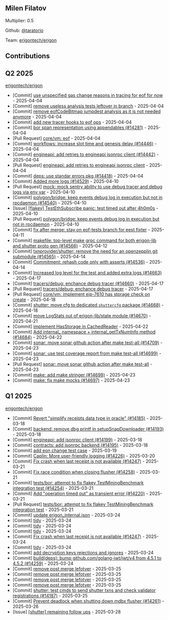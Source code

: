 
## Milen Filatov
Multiplier: 0.5

Github: [@taratorio](https://github.com/taratorio)

Team: [erigontech/erigon](https://github.com/erigontech/erigon/pulls?q=author%3Ataratorio)

## Contributions

## Q2 2025


[erigontech/erigon](https://github.com/erigontech/erigon)
* [Commit] [use unspecified gas change reasons in tracing for eof for now](https://github.com/erigontech/erigon/commit/56be3f992c42c752eb07433bee0b4708788cdb00) - 2025-04-04
* [Commit] [remove useless analysis tests leftover in branch](https://github.com/erigontech/erigon/commit/754d695133183c797da3a2c27236ad4db70a080a) - 2025-04-04
* [Commit] [remove eofCodeBitmap jumpdest analysis as it is not needed anymore](https://github.com/erigontech/erigon/commit/c2df63d6f1b9ba7832fb64f38763979ab4f597a6) - 2025-04-04
* [Commit] [add new tracer hooks to eof ops](https://github.com/erigontech/erigon/commit/ad5ef37824e029397638744bce414372b3f8a3a6) - 2025-04-04
* [Commit] [bor span representation using appendables (#14281)](https://github.com/erigontech/erigon/commit/b61d0d649b364c4a7a168bcc018e950cf4b41600) - 2025-04-04
* [Pull Request] [core/vm: eof](https://github.com/erigontech/erigon/pull/14448) - 2025-04-04
* [Commit] [workflows: increase slot time and genesis delay (#14446)](https://github.com/erigontech/erigon/commit/53b92557b20e9ec9ebc293884703a512f2ff1913) - 2025-04-04
* [Commit] [engineapi: add retries to engineapi jsonrpc client (#14442)](https://github.com/erigontech/erigon/commit/4e0e1f2a077e1db9a8987c0edb0a15e6691043cc) - 2025-04-04
* [Pull Request] [engineapi: add retries to engineapi jsonrpc client](https://github.com/erigontech/erigon/pull/14442) - 2025-04-04
* [Commit] [deps: use standar errors pkg (#14418)](https://github.com/erigontech/erigon/commit/ead8aae332a12728b7ebb89e65cc63497b49ed8e) - 2025-04-04
* [Commit] [Added more logs (#14529)](https://github.com/erigontech/erigon/commit/806bd64c6814f9a08ced82e2816a39a88fc85e73) - 2025-04-10
* [Pull Request] [mock: mock sentry ability to use debug tracer and debug logs via env var](https://github.com/erigontech/erigon/pull/14548) - 2025-04-10
* [Commit] [polygon/bridge: keep events debug log in execution but not in rpcdaemon (#14540)](https://github.com/erigontech/erigon/commit/6c97d9174a7f9b3414e3208a20ccfcbc08aae116) - 2025-04-10
* [Issue] [[flakey] TestEthSubscribe panic: test timed out after 4h0m0s](https://github.com/erigontech/erigon/issues/14546) - 2025-04-10
* [Pull Request] [polygon/bridge: keep events debug log in execution but not in rpcdaemon](https://github.com/erigontech/erigon/pull/14540) - 2025-04-10
* [Commit] [fix after merge: stay on eof-tests branch for eest fixter](https://github.com/erigontech/erigon/commit/3bb361ebd996c7dc86caa37417b51f6735261d7e) - 2025-04-11
* [Commit] [makefile: top-level make grpc command for both erigon-lib and shutter proto gen (#14566)](https://github.com/erigontech/erigon/commit/2e6219250c19dfa7fbb1811b09393ac7f166aa62) - 2025-04-12
* [Commit] [txnprovider/shutter: remove the need for an openzepplin git submodule (#14565)](https://github.com/erigontech/erigon/commit/6d7b980e87d90609a40ba40fdc36fa67f4431417) - 2025-04-14
* [Commit] [Commitment: rehash code only with asserts (#14536)](https://github.com/erigontech/erigon/commit/94dd521eb41d9b2fdcc6951245a5157daa7ffe5e) - 2025-04-14
* [Commit] [Increased log level for the test and added extra logs (#14663)](https://github.com/erigontech/erigon/commit/6aec592d0ac35db4ba150bedef9e69486d10f267) - 2025-04-17
* [Commit] [tracers/debug: enchance debug tracer (#14660)](https://github.com/erigontech/erigon/commit/7612f95150f96ea2bbff8da69cbe63002c9e55e9) - 2025-04-17
* [Pull Request] [tracers/debug: enchance debug tracer](https://github.com/erigontech/erigon/pull/14660) - 2025-04-17
* [Pull Request] [core/vm: implement eip-7610 has storage check on create](https://github.com/erigontech/erigon/pull/14672) - 2025-04-18
* [Commit] [shutter: move cfg to dedicated `shuttercfg` package (#14668)](https://github.com/erigontech/erigon/commit/2b3d2fb5813c6e8c533dfac4f881e93b03bdce8d) - 2025-04-18
* [Commit] [move LogStats out of erigon-lib/state module (#14670)](https://github.com/erigontech/erigon/commit/02d3a8d654104c0116a99e7a2b6360a70cfceaac) - 2025-04-21
* [Commit] [implement HasStorage in CachedReader](https://github.com/erigontech/erigon/commit/1cf7ff14581072f55ad4ce469f1817e9269b2f5d) - 2025-04-22
* [Commit] [Add internal_ namespace + internal_getTxNumInfo method (#14684)](https://github.com/erigontech/erigon/commit/bb9df5969285d849df4868bd065d677a0f3cd1a5) - 2025-04-22
* [Commit] [sonar: move sonar github action after make test-all (#14709)](https://github.com/erigontech/erigon/commit/6157f6997595c80b34188990dce6ecd67dad2754) - 2025-04-23
* [Commit] [sonar: use test coverage report from make test-all (#14699)](https://github.com/erigontech/erigon/commit/68c77eaa33e41659fd71e6239b4172475b7f6aa5) - 2025-04-23
* [Pull Request] [sonar: move sonar github action after make test-all](https://github.com/erigontech/erigon/pull/14709) - 2025-04-23
* [Commit] [make: add make stringer (#14698)](https://github.com/erigontech/erigon/commit/1162dd5922b37e0457a646d39faede94e0e2e342) - 2025-04-23
* [Commit] [make: fix make mocks (#14697)](https://github.com/erigontech/erigon/commit/d81babcb0ca19e17af2c15b43fd8c0efc84cab15) - 2025-04-23
## Q1 2025

[erigontech/erigon](https://github.com/erigontech/erigon)
* [Commit] [Revert "simplify receipts data type in oracle" (#14185)](https://github.com/erigontech/erigon/commit/e2544783780f47ca2bc0dd753cf1f97354ea7bf5) - 2025-03-18
* [Commit] [backend: remove dbg printf in setupSnapDownloader (#14193)](https://github.com/erigontech/erigon/commit/cc9963afe0a1adfd1992a41407ce9270e2704702) - 2025-03-18
* [Commit] [engineapi: add jsonrpc client (#14199)](https://github.com/erigontech/erigon/commit/602c06c18f706c3f82e906a9785b0133a9570336) - 2025-03-18
* [Commit] [contracts: add jsonrpc backend (#14195)](https://github.com/erigontech/erigon/commit/1c95d510f591b8b9ff30c81cd6ae431cc4afc7ad) - 2025-03-18
* [Commit] [add eon change test case](https://github.com/erigontech/erigon/commit/fe1cbea7457605edd86e884ee601cb4126234c33) - 2025-03-19
* [Commit] [Caplin: More user-friendly logging (#14226)](https://github.com/erigontech/erigon/commit/8b9b9f34900ff5d4b463527a7f16680ae3265dc5) - 2025-03-20
* [Commit] [Fix crash when last receipt is not available (#14247)](https://github.com/erigontech/erigon/commit/09bba77c9b5f1533788e652eb62a91442f22942d) - 2025-03-21
* [Commit] [Fix race condition when closing flusher (#14258)](https://github.com/erigontech/erigon/commit/cc802524c4b9162234dc5f8f68d8d1e8e74e1cc7) - 2025-03-21
* [Commit] [tests/bor: attempt to fix flakey TestMiningBenchmark integration test (#14254)](https://github.com/erigontech/erigon/commit/da151baf6097cd09ccd37596fed8b5273c67fa38) - 2025-03-21
* [Commit] [Add "operation timed out" as transient error (#14220)](https://github.com/erigontech/erigon/commit/cf26915debcc952606b25982899abce2662134d1) - 2025-03-21
* [Pull Request] [tests/bor: attempt to fix flakey TestMiningBenchmark integration test](https://github.com/erigontech/erigon/pull/14254) - 2025-03-21
* [Commit] [update erigon_internal.json](https://github.com/erigontech/erigon/commit/e32c13f1254acfe0d29c733cba7d08e3cd012fcd) - 2025-03-24
* [Commit] [tidy](https://github.com/erigontech/erigon/commit/da48b50c5bad7ce38868e6877dfbf4e4bd8685dd) - 2025-03-24
* [Commit] [tidy](https://github.com/erigontech/erigon/commit/bd03950d949f1319efda8032b1105b32917ea6ba) - 2025-03-24
* [Commit] [tidy](https://github.com/erigontech/erigon/commit/568d5c15106b529ba56c745c18bf79793e5a18e7) - 2025-03-24
* [Commit] [Fix crash when last receipt is not available (#14247)](https://github.com/erigontech/erigon/commit/09bba77c9b5f1533788e652eb62a91442f22942d) - 2025-03-24
* [Commit] [tidy](https://github.com/erigontech/erigon/commit/bdde1032908984b7f62132e8fcda99f88f11e3e3) - 2025-03-24
* [Commit] [add decryption keys rejections and ignores](https://github.com/erigontech/erigon/commit/961e447dab338b8fa52228b62b3a6769cd83e776) - 2025-03-24
* [Commit] [build(deps): bump github.com/golang-jwt/jwt/v4 from 4.5.1 to 4.5.2 (#14259)](https://github.com/erigontech/erigon/commit/9b9040431632fb2e67b76cc55e7b5330b0368d06) - 2025-03-24
* [Commit] [remove post merge lefotver](https://github.com/erigontech/erigon/commit/4f4a690096fb4cf2cfaf2dbce7e392bf3cc98b27) - 2025-03-25
* [Commit] [remove post merge lefotver](https://github.com/erigontech/erigon/commit/07ac74c4a463a6d4f13302ad319b791f57a64853) - 2025-03-25
* [Commit] [remove post merge lefotver](https://github.com/erigontech/erigon/commit/266ff100d26ca9389d99f3ee089e7b1eea66ecc4) - 2025-03-25
* [Commit] [remove post merge lefotver](https://github.com/erigontech/erigon/commit/746627d787e4c39233d0e25396b66c89bda702d6) - 2025-03-25
* [Commit] [shutter: test cmds to send shutter txns and check validator registrations (#14187)](https://github.com/erigontech/erigon/commit/a8f1cad7e439aa28e9cd0bc719f44e350bea095f) - 2025-03-25
* [Commit] [Prevent deadlock when shutting down mdbx flusher (#14261)](https://github.com/erigontech/erigon/commit/9e8ecf229f4958ed0ad05adad648a456609cae36) - 2025-03-26
* [Issue] [[shutter] remaining follow ups](https://github.com/erigontech/erigon/issues/14342) - 2025-03-28
